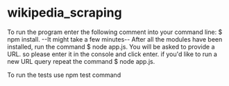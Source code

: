 # wikipedia_scraping

To run the program enter the following comment into your command line: 
$ npm install. 
--It might take a few minutes--
After all the modules have been installed, run the command 
$ node app.js.
You will be asked to provide a URL. so please enter it in the console and click enter.
if you'd like to run a new URL query repeat the command 
$ node app.js.


To run the tests use npm test command 
